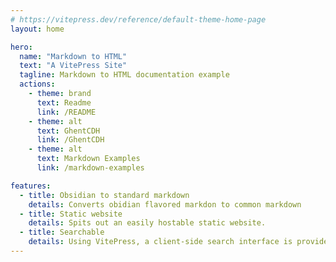 ```yaml
---
# https://vitepress.dev/reference/default-theme-home-page
layout: home

hero:
  name: "Markdown to HTML"
  text: "A VitePress Site"
  tagline: Markdown to HTML documentation example
  actions:
    - theme: brand
      text: Readme
      link: /README
    - theme: alt
      text: GhentCDH
      link: /GhentCDH
    - theme: alt
      text: Markdown Examples
      link: /markdown-examples

features:
  - title: Obsidian to standard markdown
    details: Converts obidian flavored markdon to common markdown
  - title: Static website
    details: Spits out an easily hostable static website.
  - title: Searchable
    details: Using VitePress, a client-side search interface is provided automatically.
---
```


